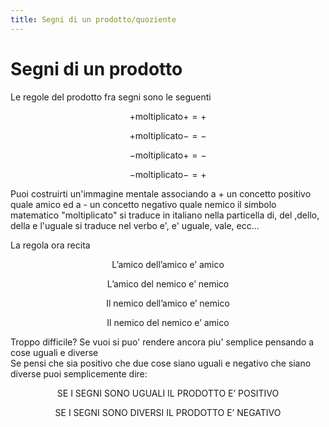 ```yaml
---
title: Segni di un prodotto/quoziente
---
```


Segni di un prodotto
===

Le regole del prodotto fra segni sono le seguenti

$$ + \text{moltiplicato} + = + $$

$$ + \text{moltiplicato} - = - $$

$$ - \text{moltiplicato} + = - $$

$$ - \text{moltiplicato} - = + $$


Puoi costruirti un'immagine mentale associando a + un concetto positivo quale amico ed a - un concetto negativo quale nemico
il simbolo matematico "moltiplicato" si traduce in italiano nella particella di, del ,dello, della e l'uguale si traduce nel verbo e', e' uguale, vale, ecc...

La regola ora recita

$$ \text{L'amico dell'amico e' amico} $$

$$ \text{L'amico del nemico e' nemico} $$

$$ \text{Il nemico dell'amico e' nemico} $$

$$ \text{Il nemico del nemico e' amico} $$


Troppo difficile? Se vuoi si puo' rendere ancora piu' semplice pensando a cose uguali e diverse\
Se pensi che sia positivo che due cose siano uguali e negativo che siano diverse puoi semplicemente dire:

$$ \text{SE I SEGNI SONO UGUALI IL PRODOTTO E' POSITIVO} $$

$$  \text{SE I SEGNI SONO DIVERSI IL PRODOTTO E' NEGATIVO} $$